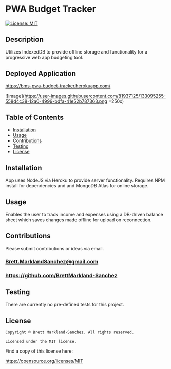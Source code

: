 
  # PWA Budget Tracker
  [![License: MIT](https://img.shields.io/badge/License-MIT-yellow.svg)](https://opensource.org/licenses/MIT)
  ## Description
  Utilizes IndexedDB to provide offline storage and functionality for a progressive web app budgeting tool.
  ## Deployed Application
  https://bms-pwa-budget-tracker.herokuapp.com/
  
  ![image](https://user-images.githubusercontent.com/81937125/133095255-558d4c38-12a0-4999-bdfa-41e52b787363.png =250x)
  ## Table of Contents
  - [Installation](#installation)
  - [Usage](#usage)
  - [Contributions](#contributions)
  - [Testing](#testing)
  - [License](#license)
  ## Installation
  App uses NodeJS via Heroku to provide server functionality. Requires NPM install for dependencies and and MongoDB Atlas for online storage.
  ## Usage
  Enables the user to track income and expenses using a DB-driven balance sheet which saves changes made offline for upload on reconnection.
  ## Contributions
  Please submit contributions or ideas via email.
  ### Brett.MarklandSanchez@gmail.com
  ### https://github.com/BrettMarkland-Sanchez
  ## Testing
  There are currently no pre-defined tests for this project.
  ## License
  
    Copyright © Brett Markland-Sanchez. All rights reserved.

    Licensed under the MIT license.

      

  Find a copy of this license here:

  https://opensource.org/licenses/MIT
  
